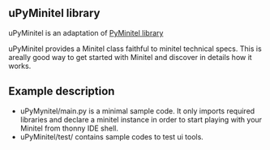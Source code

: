 ## uPyMinitel library 

uPyMinitel is an adaptation of [PyMinitel library](https://github.com/Zigazou/PyMinitel)

uPyMinitel provides a Minitel class faithful to minitel technical specs. This is areally good way to get started with Minitel and discover in details how it works.

## Example description

* uPyMynitel/main.py is a minimal sample code. It only imports required libraries and declare a minitel instance in order to start playing with your Minitel from thonny IDE shell. 
* uPyMinitel/test/ contains sample codes to test  ui tools.
